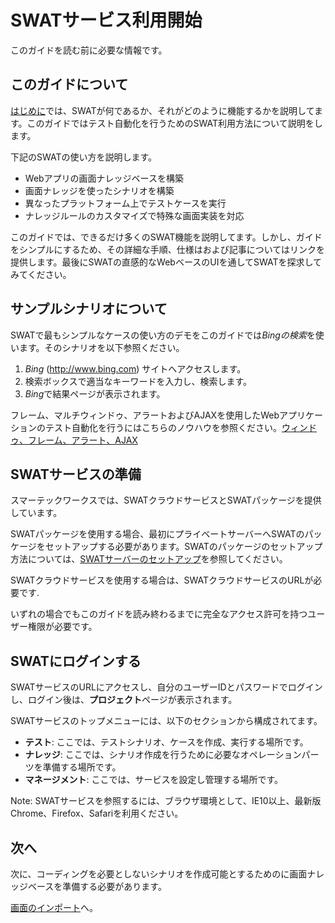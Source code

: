 SWATサービス利用開始
===

このガイドを読む前に必要な情報です。

このガイドについて
---

[はじめに](index.md)では、SWATが何であるか、それがどのように機能するかを説明してます。このガイドではテスト自動化を行うためのSWAT利用方法について説明をします。

下記のSWATの使い方を説明します。

* Webアプリの画面ナレッジベースを構築
* 画面ナレッジを使ったシナリオを構築
* 異なったプラットフォーム上でテストケースを実行
* ナレッジルールのカスタマイズで特殊な画面実装を対応

このガイドでは、できるだけ多くのSWAT機能を説明してます。しかし、ガイドをシンプルにするため、その詳細な手順、仕様はおよび記事についてはリンクを提供します。最後にSWATの直感的なWebベースのUIを通してSWATを探求してみてください。

サンプルシナリオについて
---

SWATで最もシンプルなケースの使い方のデモをこのガイドでは*Bingの検索*を使います。そのシナリオを以下参照ください。

1. *Bing* (http://www.bing.com) サイトへアクセスします。
2. 検索ボックスで適当なキーワードを入力し、検索します。
3. *Bing*で結果ページが表示されます。

フレーム、マルチウィンドゥ、アラートおよびAJAXを使用したWebアプリケーションのテスト自動化を行うにはこちらのノウハウを参照ください。[ウィンドゥ、フレーム、アラート、AJAX](article_scenes.md)

SWATサービスの準備
---

スマーテックワークスでは、SWATクラウドサービスとSWATパッケージを提供しています。

SWATパッケージを使用する場合、最初にプライベートサーバーへSWATのパッケージをセットアップする必要があります。SWATのパッケージのセットアップ方法については、[SWATサーバーのセットアップ](setup_swat.md)を参照してください。

SWATクラウドサービスを使用する場合は、SWATクラウドサービスのURLが必要です.

いずれの場合でもこのガイドを読み終わるまでに完全なアクセス許可を持つユーザー権限が必要です。

SWATにログインする
---

SWATサービスのURLにアクセスし、自分のユーザーIDとパスワードでログインし、ログイン後は、**プロジェクト**ページが表示されます。

SWATサービスのトップメニューには、以下のセクションから構成されてます。

* **テスト**: ここでは、テストシナリオ、ケースを作成、実行する場所です。
* **ナレッジ**: ここでは、シナリオ作成を行うために必要なオペレーションパーツを準備する場所です。
* **マネージメント**: ここでは、サービスを設定し管理する場所です。

Note: SWATサービスを参照するには、ブラウザ環境として、IE10以上、最新版Chrome、Firefox、Safariを利用ください。

次へ
----

次に、コーディングを必要としないシナリオを作成可能とするためのに画面ナレッジベースを準備する必要があります。

[画面のインポート](guide_knowledge.md)へ。